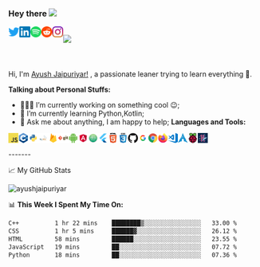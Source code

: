 ### Hey there <img src="https://media.giphy.com/media/hvRJCLFzcasrR4ia7z/giphy.gif" width="25px">

<a href="https://twitter.com/ayushjaipuriyar">
  <img align="left" alt="Ayush Jaipuriyar | Twitter" width="22px" src="https://github.com/ayushjaipuriyar/ayushjaipuriyar/blob/master/assets/twitter.svg?raw=true" />
</a>
<a href="https://www.linkedin.com/in/ayush-jaipuriyar-3a8099158/">
  <img align="left" alt="Ayush's LinkedIN" width="22px" src="https://github.com/ayushjaipuriyar/ayushjaipuriyar/blob/master/assets/linkedin.svg?raw=true" />
</a>
<a href=https://open.spotify.com/user/nnxu3nl32dutxsr27xx8k780k">
  <img align="left" alt="Ayush's Spotify" width="22px" src="https://github.com/ayushjaipuriyar/ayushjaipuriyar/blob/master/assets/spotify.svg?raw=true" />
</a>
<a href="https://www.reddit.com/user/ayush_jaipuriyar/">
  <img align="left" alt="Ayush's Reddit" width="22px" src="https://github.com/ayushjaipuriyar/ayushjaipuriyar/blob/master/assets/reddit.svg?raw=true" />
</a>
<a href="https://www.instagram.com/ayushjaipuriyar/">
  <img align="left" alt="Ayush's Reddit" width="22px" src="https://github.com/ayushjaipuriyar/ayushjaipuriyar/blob/master/assets/instagram.svg?raw=true" />
</a>

![](https://visitor-badge.glitch.me/badge?page_id=ayushjaipuriyar.ayushjaipuriyar)
-------
<br>

Hi, I'm [Ayush Jaipuriyar!](https://ayushjaipuriyar.github.io/ayushjaipuriyar) , a passionate leaner trying to learn everything 🚀.
  
**Talking about Personal Stuffs:**

- 👨🏽‍💻 I’m currently working on something cool :wink:;
- 🌱 I’m currently learning Python,Kotlin; 
- 💬 Ask me about anything, I am happy to help;
**Languages and Tools:**  
<p>
<img align="left" height="20" src="https://raw.githubusercontent.com/github/explore/master/topics/javascript/javascript.png">
<img align="left" height="20" src="https://raw.githubusercontent.com/github/explore/master/topics/cpp/cpp.png">
<img align="left" height="20" src="https://raw.githubusercontent.com/github/explore/master/topics/python/python.png">
<img align="left" height="20" src="https://raw.githubusercontent.com/github/explore/master/topics/mysql/mysql.png">
<img align="left" height="20" src="https://raw.githubusercontent.com/github/explore/master/topics/firebase/firebase.png">
<img align="left" height="20" src="https://raw.githubusercontent.com/github/explore/master/topics/git/git.png">
<img align="left" height="20" src="https://raw.githubusercontent.com/github/explore/master/topics/android/android.png">
<img align="left" height="20" src="https://raw.githubusercontent.com/github/explore/master/topics/angular/angular.png">
<img align="left" height="20" src="https://raw.githubusercontent.com/github/explore/master/topics/atom/atom.png">
<img align="left" height="20" src="https://raw.githubusercontent.com/github/explore/master/topics/flutter/flutter.png">
<img align="left" height="20" src="https://raw.githubusercontent.com/github/explore/master/topics/html/html.png">
<img align="left" height="20" src="https://raw.githubusercontent.com/github/explore/master/topics/css/css.png">
<img align="left" height="20" src="https://raw.githubusercontent.com/github/explore/master/topics/github/github.png">
<img align="left" height="20" src="https://raw.githubusercontent.com/github/explore/master/topics/google/google.png">
<img align="left" height="20" src="https://raw.githubusercontent.com/github/explore/master/topics/chrome/chrome.png">
<img align="left" height="20" src="https://raw.githubusercontent.com/github/explore/master/topics/firefox/firefox.png">
<img align="left" height="20" src="https://raw.githubusercontent.com/github/explore/master/topics/visual-studio-code/visual-studio-code.png">
<img align="left" height="20" src="https://raw.githubusercontent.com/github/explore/master/topics/archlinux/archlinux.png">
<img align="left" height="20" src="https://raw.githubusercontent.com/github/explore/master/topics/raspberry-pi/raspberry-pi.png">
<img align="left" height="20" src="https://raw.githubusercontent.com/github/explore/master/topics/hacktoberfest/hacktoberfest.png"></p>
<br><br>
-------
<p>📈 My GitHub Stats</p>

<p align="left"> <img src="https://github-readme-stats.vercel.app/api?username=ayushjaipuriyar&show_icons=true&theme=gotham" alt="ayushjaipuriyar" /></p>

📊 **This Week I Spent My Time On:**
<!--START_SECTION:waka-->
```text
C++          1 hr 22 mins    ████████▒░░░░░░░░░░░░░░░░   33.00 % 
CSS          1 hr 5 mins     ██████▓░░░░░░░░░░░░░░░░░░   26.12 % 
HTML         58 mins         ██████░░░░░░░░░░░░░░░░░░░   23.55 % 
JavaScript   19 mins         ██░░░░░░░░░░░░░░░░░░░░░░░   07.72 % 
Python       18 mins         ██░░░░░░░░░░░░░░░░░░░░░░░   07.36 % 
```
<!--END_SECTION:waka-->



